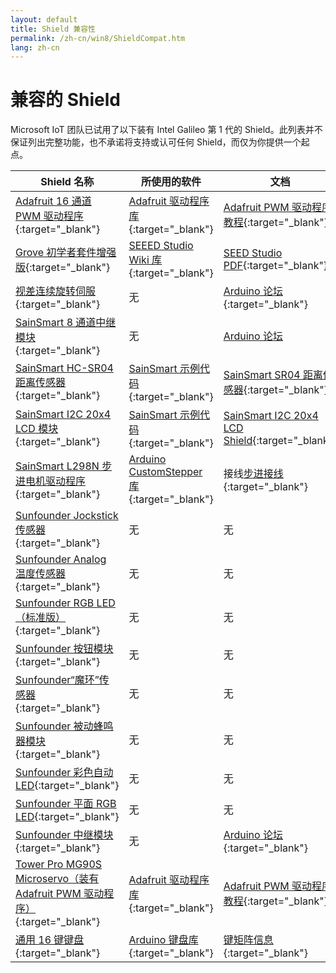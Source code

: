 ```yaml
---
layout: default
title: Shield 兼容性
permalink: /zh-cn/win8/ShieldCompat.htm
lang: zh-cn
---
```


# 兼容的 Shield
Microsoft IoT 团队已试用了以下装有 Intel Galileo 第 1 代的 Shield。此列表并不保证列出完整功能，也不承诺将支持或认可任何 Shield，而仅为你提供一个起点。

| Shield 名称 | 所使用的软件 | 文档 |
| -------------------------------------------------------- | -------------------------------------------------------- | -------------------------------------------------------- |
| [Adafruit 16 通道 PWM 驱动程序](http://www.adafruit.com/product/815){:target="_blank"} | [Adafruit 驱动程序库](https://learn.adafruit.com/16-channel-pwm-servo-driver/using-the-adafruit-library){:target="_blank"} | [Adafruit PWM 驱动程序教程](https://learn.adafruit.com/16-channel-pwm-servo-driver){:target="_blank"} |
| [Grove 初学者套件增强版](http://www.makershed.com/products/grove-starter-kit-plus){:target="_blank"} | [SEEED Studio Wiki 库](http://www.seeedstudio.com/wiki/Grove_-_Starter_Kit_Plus){:target="_blank"} | [SEED Studio PDF](http://www.seeedstudio.com/document/Grove%20Starter%20Kit.pdf){:target="_blank"} |
| [视差连续旋转伺服](http://www.parallax.com/product/900-00008){:target="_blank"} | 无 | [Arduino 论坛](http://forum.arduino.cc/index.php/topic,5983.0.html){:target="_blank"}
| [SainSmart 8 通道中继模块](http://www.sainsmart.com/8-channel-dc-5v-relay-module-for-arduino-pic-arm-dsp-avr-msp430-ttl-logic.html){:target="_blank"} | 无 | [Arduino 论坛](http://forum.arduino.cc/index.php?topic=142207.0) |
| [SainSmart HC-SR04 距离传感器](http://www.sainsmart.com/ultrasonic-ranging-detector-mod-hc-sr04-distance-sensor.html){:target="_blank"} | [SainSmart 示例代码](https://s3-ap-northeast-1.amazonaws.com/sain-amzn/20/20-019-100/HC-SR04.rar){:target="_blank"} | [SainSmart SR04 距离传感器](http://www.sainsmart.com/ultrasonic-ranging-detector-mod-hc-sr04-distance-sensor.html){:target="_blank"} |
| [SainSmart I2C 20x4 LCD 模块](http://www.sainsmart.com/sainsmart-iic-i2c-twi-serial-2004-20x4-lcd-module-shield-for-arduino-uno-mega-r3.html){:target="_blank"} | [SainSmart 示例代码](http://www.sainsmart.com/zen/documents/20-011-913/SainSmart+LCD2004+UNO.rar){:target="_blank"} | [SainSmart I2C 20x4 LCD Shield](http://www.sainsmart.com/sainsmart-iic-i2c-twi-serial-2004-20x4-lcd-module-shield-for-arduino-uno-mega-r3.html){:target="_blank"} |
| [SainSmart L298N 步进电机驱动程序](http://www.sainsmart.com/sainsmart-l298n-dual-h-bridge-stepper-motor-driver-controller-board-module-for-arduino-robot.html){:target="_blank"} | [Arduino CustomStepper 库](http://playground.arduino.cc/Main/CustomStepper){:target="_blank"} | 接线[步进接线](http://reprap.org/wiki/Stepper_wiring){:target="_blank"} |
| [Sunfounder Jockstick 传感器](http://www.amazon.com/SunFounder-modules-Arduino-Mega2560-Mega328/dp/B00CBDUD60){:target="_blank"} | 无 | 无 |
| [Sunfounder Analog 温度传感器](http://www.amazon.com/SunFounder-modules-Arduino-Mega2560-Mega328/dp/B00CBDUD60){:target="_blank"} | 无 | 无 |
| [Sunfounder RGB LED（标准版）](http://www.amazon.com/SunFounder-modules-Arduino-Mega2560-Mega328/dp/B00CBDUD60){:target="_blank"} | 无 | 无 |
| [Sunfounder 按钮模块](http://www.amazon.com/SunFounder-modules-Arduino-Mega2560-Mega328/dp/B00CBDUD60){:target="_blank"} | 无 | 无 |
| [Sunfounder“魔环”传感器](http://www.amazon.com/SunFounder-modules-Arduino-Mega2560-Mega328/dp/B00CBDUD60){:target="_blank"} | 无 | 无 |
| [Sunfounder 被动蜂鸣器模块](http://www.amazon.com/SunFounder-modules-Arduino-Mega2560-Mega328/dp/B00CBDUD60){:target="_blank"} | 无 | 无 |
| [Sunfounder 彩色自动 LED](http://www.amazon.com/SunFounder-modules-Arduino-Mega2560-Mega328/dp/B00CBDUD60){:target="_blank"} | 无 | 无 |
| [Sunfounder 平面 RGB LED](http://www.amazon.com/SunFounder-modules-Arduino-Mega2560-Mega328/dp/B00CBDUD60){:target="_blank"} | 无 | 无 |
| [Sunfounder 中继模块](http://www.amazon.com/SunFounder-modules-Arduino-Mega2560-Mega328/dp/B00CBDUD60){:target="_blank"} | 无 | [Arduino 论坛](http://forum.arduino.cc/index.php?topic=142207.0){:target="_blank"} |
| [Tower Pro MG90S Microservo（装有 Adafruit PWM 驱动程序）](http://www.valuehobby.com/mg90s-mini-servo.html){:target="_blank"} | [Adafruit 驱动程序库](https://learn.adafruit.com/16-channel-pwm-servo-driver/using-the-adafruit-library){:target="_blank"} | [Adafruit PWM 驱动程序教程](https://learn.adafruit.com/16-channel-pwm-servo-driver){:target="_blank"} |
| [通用 16 键键盘](http://www.amazon.com/Universial-Switch-Keypad-Keyboard-Arduino/dp/B008A30NW4/ref=cm_cr_pr_product_top){:target="_blank"} | [Arduino 键盘库](http://playground.arduino.cc/code/Keypad){:target="_blank"} | [键矩阵信息](http://pcbheaven.com/wikipages/How_Key_Matrices_Works/){:target="_blank"} |
